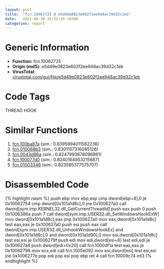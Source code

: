 ```yaml
---
layout: post
title:  "fcn.10062725 @ e5d49e0823e602f2ee948ac39d32c1eb"
date:   2021-08-30 15:52:19 +0300
categories: report
---
```


# Generic Information
- **Function:** fcn.10062725
- **Origin (md5):** e5d49e0823e602f2ee948ac39d32c1eb
- **VirusTotal:** [virustotal.com/gui/file/e5d49e0823e602f2ee948ac39d32c1eb][virustotal_ref]

# Code Tags
<span class="tag" id="THREAD">THREAD</span>
<span class="tag" id="HOOK">HOOK</span>


# Similar Functions

1. [fcn.100ba87a][similar_1_ref] (sim.: 0.8395994011582236)
2. [fcn.010068b3][similar_2_ref] (sim.: 0.8301107316085126)
3. [fcn.0043d86a][similar_3_ref] (sim.: 0.8247993678096861)
4. [fcn.100077d0][similar_4_ref] (sim.: 0.8240164953215687)
5. [fcn.01003346][similar_5_ref] (sim.: 0.823585377575707)


# Disassembled Code

{% highlight nasm %}
push ebp
mov ebp,esp
cmp dword[ebp+8],0
je 0x10062754
cmp dword[0x101a1d8c],0
jne 0x100627a0
call dword[sym.imp.KERNEL32.dll_GetCurrentThreadId]
push eax
push 0
push 0x1006386a
push 7
call dword[sym.imp.USER32.dll_SetWindowsHookExW]
mov dword[0x101a1d8c],eax
jmp 0x100627a0
mov eax,dword[0x101a1d8c]
test eax,eax
je 0x100627a0
push esi
push eax
call dword[sym.imp.USER32.dll_UnhookWindowsHookEx]
and dword[0x101a1d8c],0
and dword[0x101a1d90],0
mov esi,dword[0x101a1dfc]
test esi,esi
je 0x1006279f
push edi
mov edi,dword[esi+8]
test edi,edi
je 0x100627a4
push dword[edi+0x20]
call fcn.1000df1a
test eax,eax
je 0x10062798
mov ecx,edi
call fcn.1005e092
mov esi,dword[esi]
test esi,esi
jne 0x1006277e
pop edi
pop esi
pop ebp
ret 4
call fcn.10009c74
int3 
{% endhighlight %}


[similar_1_ref]: /report/fcn.100ba87a@e5d49e0823e602f2ee948ac39d32c1eb
[similar_2_ref]: /report/fcn.010068b3@7be42d186738ec1816397d616de2cb9d
[similar_3_ref]: /report/fcn.0043d86a@9c2b894b84f59672d8be2e984066f76f
[similar_4_ref]: /report/fcn.100077d0@481b545f5c18f2fce1caac67ddc419e8
[similar_5_ref]: /report/fcn.01003346@7be42d186738ec1816397d616de2cb9d
[virustotal_ref]: https://www.virustotal.com/gui/file/e5d49e0823e602f2ee948ac39d32c1eb